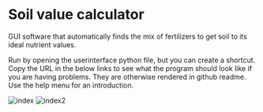  #  Soil value calculator
 
 GUI software that automatically finds the mix of fertilizers to get soil to its ideal nutrient values.
 
 Run by opening the userinterface python file, but you can create a shortcut.
 Copy the URL in the below links to see what the program should look like if you are having problems. They are otherwise rendered in github readme.
 Use the help menu for an introduction.

![index](https://user-images.githubusercontent.com/69740744/106995733-6fd60c00-6777-11eb-9f27-24a279baeecd.png)
![index2](https://user-images.githubusercontent.com/69740744/106995738-72386600-6777-11eb-9cba-3e7f8e4b6cbd.png)
